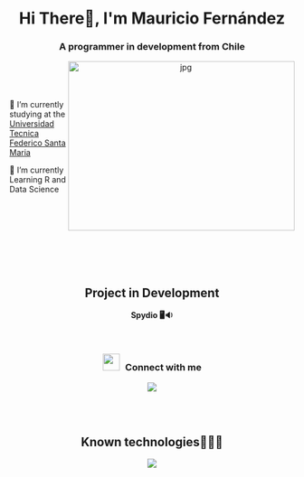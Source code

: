 <h1 align="center">Hi There👋, I'm Mauricio Fernández</h1>
<h3 align="center">A programmer in development from Chile</h3>
<a target="_blank" align="center">
  <img align="right" top="500" height="300" width="400" alt="jpg" src="https://i.imgur.com/nudyS9F.jpg">
</a>
  <br/><br/><br/><br/>
    🔭 I’m currently studying at the <a href="https://usm.cl/" target="_blank">Universidad Tecnica Federico Santa Maria</a></p>
    🌱 I’m currently Learning R and Data Science</p>
<br/><br/><br/><br/><br/><br/><br/>
<h2 align="center">
  Project in Development
</h2>
<p align="center">
  <strong>Spydio 🖥️🔉</strong>
</p>
<br/>
<h3 align="center"> 
  <img src="https://media.giphy.com/media/iY8CRBdQXODJSCERIr/giphy.gif" width="30" height="30" style="margin-right: 10px;">Connect with me 
</h3>
<p align="center">
  <a style="margin: 10px;" target="_blank" href="https://www.instagram.com/fmaa.uro/">
    <img src="https://img.icons8.com/doodle/40/000000/instagram-new--v2.png">
  </a>
</p>
<br/><br/>
<h2 align="center">Known technologies👨🏻‍💻</h2>
<!--tech stack icons-->
<p align="center">
  <a href="https://skillicons.dev">
    <img src="https://skillicons.dev/icons?i=cpp,py,r,linux,latex,git,github,vscode&perline=12" />
  </a>
</p>
